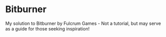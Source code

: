 # Bitburner
My solution to Bitburner by Fulcrum Games - Not a tutorial, but may serve as a guide for those seeking inspiration! 
